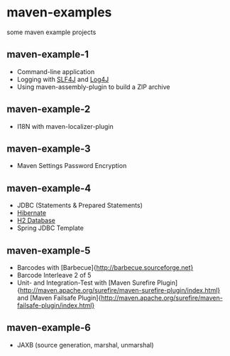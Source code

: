 maven-examples
==============

some maven example projects


maven-example-1
---------------
* Command-line application
* Logging with [SLF4J](http://www.slf4j.org) and [Log4J](http://logging.apache.org/log4j)
* Using maven-assembly-plugin to build a ZIP archive

maven-example-2
---------------
* I18N with maven-localizer-plugin

maven-example-3
---------------
* Maven Settings Password Encryption

maven-example-4
---------------
* JDBC (Statements & Prepared Statements)
* [Hibernate](http://hibernate.org)
* [H2 Database](http://www.h2database.com/html/main.html)
* Spring JDBC Template

maven-example-5
---------------
* Barcodes with [Barbecue]{http://barbecue.sourceforge.net}
* Barcode Interleave 2 of 5
* Unit- and Integration-Test with [Maven Surefire Plugin]{http://maven.apache.org/surefire/maven-surefire-plugin/index.html} and [Maven Failsafe Plugin]{http://maven.apache.org/surefire/maven-failsafe-plugin/index.html}

maven-example-6
---------------
* JAXB (source generation, marshal, unmarshal)
